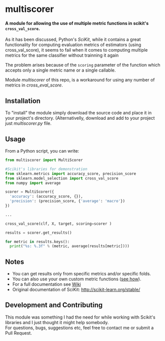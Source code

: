 # multiscorer
#### A module for allowing the use of multiple metric functions in scikit's `cross_val_score`.

As it has been discussed, Python's _SciKit_, while it contains a great functionality for computing evaluation metrics of estimators (using cross_val_score),
it seems to fail when it comes to computing multiple metrics for the same classifier without trainning it again

The problem arises because of the `scoring` parameter of the function which accepts only a single metric name or a single callable.

Module _multiscorer_ of this repo, is a workaround for using any number of metrics in _cross_eval_score_.


## Installation

To "install" the module simply download the source code and place it in your project's directory.
(Alternativelly, download and add to your project just _multiscorer.py_ file.

## Usage

From a Python script, you can write:
```Python
from multiscorer import MultiScorer

#Scikit's libraries for demonstration
from sklearn.metrics import accuracy_score, precision_score
from sklearn.model_selection import cross_val_score
from numpy import average

scorer = MultiScorer({
  'accuracy': (accuracy_score, {}),
  'precision': (precision_score, {'average': 'macro'})
})

...

cross_val_score(clf, X, target, scoring=scorer )

results = scorer.get_results()

for metric in results.keys():
  print("%s: %.3f" % (metric, average(results[metric])))

```

## Notes
- You can get results only from specific metrics and/or specific folds.
- You can also use your own custom metric functions ([see how](https://github.com/StKyr/multiscorer/wiki/Examples#using-custom-metrics-in-multiscorer)).
- For a full documentation see [Wiki](https://github.com/StKyr/multiscorer/wiki)
- Original documentation of SciKit: http://scikit-learn.org/stable/

## Development and Contributing
This module was something I had the need for while working with Scikit's libraries and I just thought it might help somebody.  
For questions, bugs, suggestions etc, feel free to contact me or submit a Pull Request.
